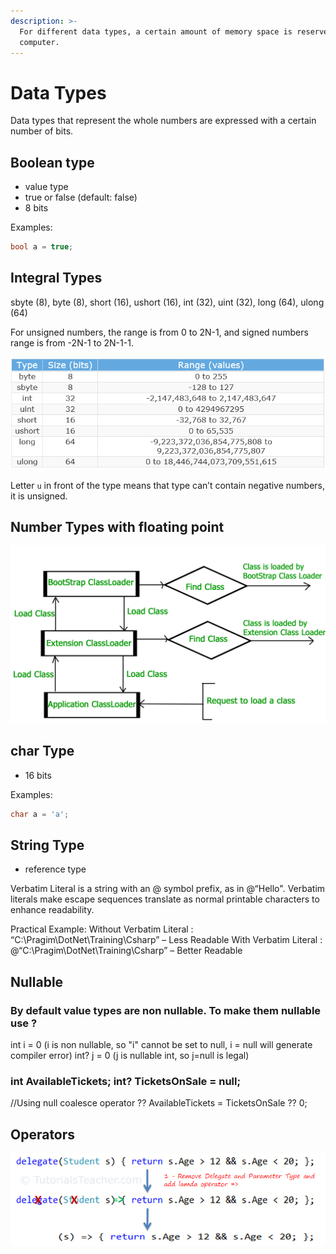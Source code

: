 ```yaml
---
description: >-
  For different data types, a certain amount of memory space is reserved on our
  computer.
---
```


# Data Types

Data types that represent the whole numbers are expressed with a certain number of bits. 

## Boolean type 

* value type
* true or false \(default: false\)
* 8 bits

Examples:

```csharp
bool a = true;
```



## Integral Types

sbyte \(8\), byte \(8\), short \(16\), ushort \(16\), int \(32\), uint \(32\), long \(64\), ulong \(64\)

For unsigned numbers, the range is from 0 to 2N-1, and signed numbers range is from -2N-1 to 2N-1-1.

![integral types](../.gitbook/assets/image%20%2818%29.png)

 Letter `u` in front of the type means that type can’t contain negative numbers, it is unsigned.

## Number Types with floating point

![Number types](../.gitbook/assets/image%20%287%29.png)



## char Type

* 16 bits

Examples:

```csharp
char a = 'a';
```

## String Type  

* reference type

Verbatim Literal is a string with an @ symbol prefix, as in @“Hello". Verbatim literals make escape sequences translate as normal printable characters to enhance readability.

Practical Example: Without Verbatim Literal : “C:\Pragim\DotNet\Training\Csharp” – Less Readable With Verbatim Literal : @“C:\Pragim\DotNet\Training\Csharp” – Better Readable

## Nullable

### By default value types are non nullable. To make them nullable use ? 

int i = 0 \(i is non nullable, so "i" cannot be set to null, i = null will generate compiler error\) int? j = 0 \(j is nullable int, so j=null is legal\)

### int AvailableTickets; int? TicketsOnSale = null;

//Using null coalesce operator ?? AvailableTickets = TicketsOnSale ?? 0;

## Operators

![](../.gitbook/assets/image%20%284%29.png)

